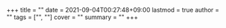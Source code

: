 +++
title = ""
date = 2021-09-04T00:27:48+09:00
lastmod = true
author = ""
tags = ["", ""]
cover = ""
summary = ""
+++
